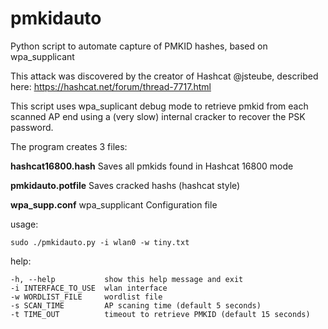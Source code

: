 # pmkidauto

Python script to automate capture of PMKID hashes, based on wpa_supplicant

This attack was discovered by the creator of Hashcat @jsteube, described here: https://hashcat.net/forum/thread-7717.html

This script uses wpa_suplicant debug mode to retrieve pmkid from each scanned AP end using a (very slow) internal cracker to recover the PSK password.

The program creates 3 files:

**hashcat16800.hash** Saves all pmkids found in Hashcat 16800 mode

**pmkidauto.potfile** Saves cracked hashs (hashcat style)

**wpa_supp.conf** wpa_supplicant Configuration file


usage:

    sudo ./pmkidauto.py -i wlan0 -w tiny.txt
    
help:

    -h, --help           show this help message and exit
    -i INTERFACE_TO_USE  wlan interface
    -w WORDLIST_FILE     wordlist file
    -s SCAN_TIME         AP scaning time (default 5 seconds)
    -t TIME_OUT          timeout to retrieve PMKID (default 15 seconds)


